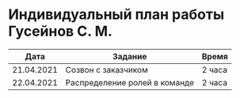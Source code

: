 # Индивидуальный план работы Гусейнов С. М.

| Дата           | Задание                                              | Время     |
|----------------|------------------------------------------------------|-----------|
| 21.04.2021     |Созвон с заказчиком                                | 2 часа   |
| 22.04.2021     | Распределение ролей в команде                                 | 2 часа   | 


